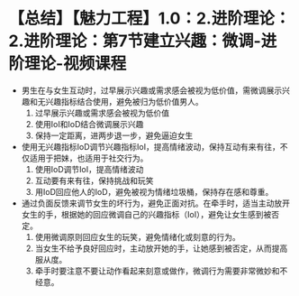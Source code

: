 # 【总结】【魅力工程】1.0：2.进阶理论：2.进阶理论：第7节建立兴趣：微调-进阶理论-视频课程

-   男生在与女生互动时，过早展示兴趣或需求感会被视为低价值，需微调展示兴趣和无兴趣指标结合使用，避免被归为低价值男人。
    1.  过早展示兴趣或需求感会被视为低价值
    2.  使用IoI和IoD结合微调展示兴趣
    3.  保持一定距离，进两步退一步，避免逼迫女生
-   使用无兴趣指标IoD调节兴趣指标IoI，提高情绪波动，保持互动有来有往，不仅适用于把妹，也适用于社交行为。
    1.  使用IoD调节IoI，提高情绪波动
    2.  互动要有来有往，保持挑战和玩笑
    3.  用IoD回应他人的IoD，避免被视为情绪垃圾桶，保持存在感和尊重。
-   通过负面反馈来调节女生的坏行为，避免正面对抗。在牵手时，适当主动放开女生的手，根据她的回应微调自己的兴趣指标（IoI），避免让女生感到被否定。
    1.  使用微调原则回应女生的玩笑，避免情绪化或刻意的行为。
    2.  当女生不给予良好回应时，主动放开她的手，让她感到被否定，从而提高服从度。
    3.  牵手时要注意不要让动作看起来刻意或做作，微调行为需要非常微妙和不经意。